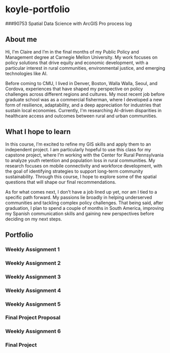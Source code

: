 # koyle-portfolio
###90753 Spatial Data Science with ArcGIS Pro process log
## About me 

Hi, I'm Claire and I’m in the final months of my Public Policy and Management degree at Carnegie Mellon University. My work focuses on policy solutions that drive equity and economic development, with a particular interest in rural communities, environmental justice, and emerging technologies like AI.

Before coming to CMU, I lived in Denver, Boston, Walla Walla, Seoul, and Cordova, experiences that have shaped my perspective on policy challenges across different regions and cultures. My most recent job before graduate school was as a commercial fisherman, where I developed a new form of resilience, adaptability, and a deep appreciation for industries that sustain local economies. Currently, I'm researching AI-driven disparities in healthcare access and outcomes between rural and urban communities. 

## What I hope to learn 

In this course, I’m excited to refine my GIS skills and apply them to an independent project. I am particularly hopeful to use this class for my capstone project, where I’m working with the Center for Rural Pennsylvania to analyze youth retention and population loss in rural communities. My research focuses on mobile connectivity and workforce development, with the goal of identifying strategies to support long-term community sustainability. Through this course, I hope to explore some of the spatial questions that will shape our final recommendations.

As for what comes next, I don’t have a job lined up yet, nor am I tied to a specific path forward. My passions lie broadly in helping underserved communities and tackling complex policy challenges. That being said, after graduation, I plan to spend a couple of months in South America, improving my Spanish communication skills and gaining new perspectives before deciding on my next steps.

## Portfolio

### Weekly Assignment 1

### Weekly Assignment 2

### Weekly Assignment 3

### Weekly Assignment 4

### Weekly Assignment 5

### Final Project Proposal

### Weekly Assignment 6

### Final Project

